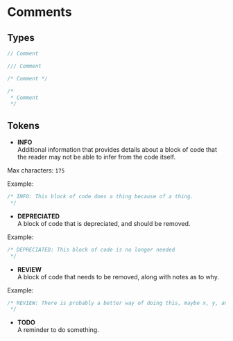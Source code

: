 # Comments

## Types

```csharp
// Comment
```

```csharp
/// Comment
```

```csharp
/* Comment */
```

```csharp
/*
 * Comment
 */
```

## Tokens

* **INFO**  
Additional information that provides details about a block of code that the reader may not be able to infer from the code itself.

Max characters: `175`

Example:

```csharp
/* INFO: This block of code does a thing because of a thing.
 */
```

* **DEPRECIATED**  
A block of code that is depreciated, and should be removed.

Example:

```csharp
/* DEPRECIATED: This block of code is no longer needed
 */
```

* **REVIEW**  
A block of code that needs to be removed, along with notes as to why.

Example:

```csharp
/* REVIEW: There is probably a better way of doing this, maybe x, y, and z.
 */
```

* **TODO**  
A reminder to do something.